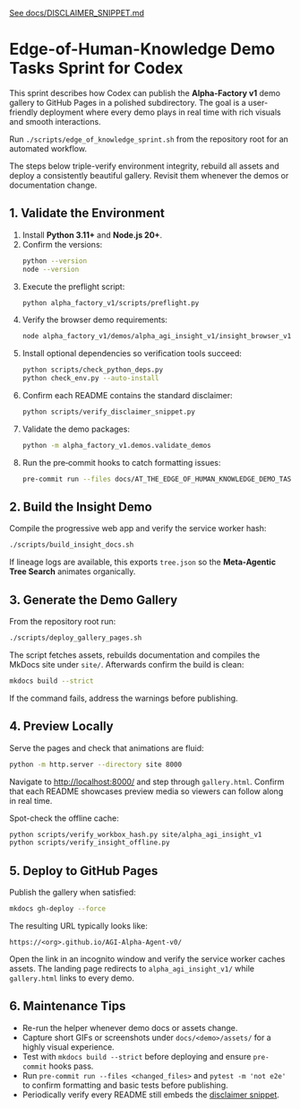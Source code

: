 [See docs/DISCLAIMER_SNIPPET.md](../docs/DISCLAIMER_SNIPPET.md)

# Edge-of-Human-Knowledge Demo Tasks Sprint for Codex

This sprint describes how Codex can publish the **Alpha-Factory v1** demo gallery to GitHub Pages in a polished subdirectory. The goal is a user-friendly deployment where every demo plays in real time with rich visuals and smooth interactions.

Run `./scripts/edge_of_knowledge_sprint.sh` from the repository root for an automated workflow.

The steps below triple-verify environment integrity, rebuild all assets and deploy a consistently beautiful gallery. Revisit them whenever the demos or documentation change.

## 1. Validate the Environment
1. Install **Python 3.11+** and **Node.js 20+**.
2. Confirm the versions:
   ```bash
   python --version
   node --version
   ```
3. Execute the preflight script:
   ```bash
   python alpha_factory_v1/scripts/preflight.py
   ```
4. Verify the browser demo requirements:
   ```bash
   node alpha_factory_v1/demos/alpha_agi_insight_v1/insight_browser_v1/build/version_check.js
   ```
5. Install optional dependencies so verification tools succeed:
   ```bash
   python scripts/check_python_deps.py
   python check_env.py --auto-install
   ```
6. Confirm each README contains the standard disclaimer:
   ```bash
   python scripts/verify_disclaimer_snippet.py
   ```
7. Validate the demo packages:
   ```bash
   python -m alpha_factory_v1.demos.validate_demos
   ```
8. Run the pre‑commit hooks to catch formatting issues:
   ```bash
   pre-commit run --files docs/AT_THE_EDGE_OF_HUMAN_KNOWLEDGE_DEMO_TASKS_SPRINT.md
   ```

## 2. Build the Insight Demo
Compile the progressive web app and verify the service worker hash:
```bash
./scripts/build_insight_docs.sh
```
If lineage logs are available, this exports `tree.json` so the **Meta-Agentic Tree Search** animates organically.

## 3. Generate the Demo Gallery
From the repository root run:
```bash
./scripts/deploy_gallery_pages.sh
```
The script fetches assets, rebuilds documentation and compiles the MkDocs site under `site/`.
Afterwards confirm the build is clean:
```bash
mkdocs build --strict
```
If the command fails, address the warnings before publishing.

## 4. Preview Locally
Serve the pages and check that animations are fluid:
```bash
python -m http.server --directory site 8000
```
Navigate to <http://localhost:8000/> and step through `gallery.html`. Confirm that each README showcases preview media so viewers can follow along in real time.

Spot-check the offline cache:
```bash
python scripts/verify_workbox_hash.py site/alpha_agi_insight_v1
python scripts/verify_insight_offline.py
```

## 5. Deploy to GitHub Pages
Publish the gallery when satisfied:
```bash
mkdocs gh-deploy --force
```
The resulting URL typically looks like:
```
https://<org>.github.io/AGI-Alpha-Agent-v0/
```
Open the link in an incognito window and verify the service worker caches assets. The landing page redirects to `alpha_agi_insight_v1/` while `gallery.html` links to every demo.

## 6. Maintenance Tips
- Re-run the helper whenever demo docs or assets change.
- Capture short GIFs or screenshots under `docs/<demo>/assets/` for a highly visual experience.
- Test with `mkdocs build --strict` before deploying and ensure `pre-commit` hooks pass.
- Run `pre-commit run --files <changed_files>` and `pytest -m 'not e2e'` to confirm formatting and basic tests before publishing.
- Periodically verify every README still embeds the [disclaimer snippet](../docs/DISCLAIMER_SNIPPET.md).
